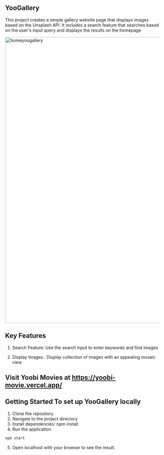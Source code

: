 
## YooGallery

This project creates a  simple gallery website page that displays images based on the Unsplash API. It includes a search feature that searches based on the user's input query and displays the results on the homepage


<img width="936" alt="homeyoogallery" src="https://github.com/stvnus/YooGallery/assets/58300623/e1d36d71-fff5-439a-a9de-76ba421adc4a">



## Key Features
1. Search Feature: Use the search input to enter keywords and find images

2. Display Images : Display collection of images with an appealing mosaic view



## Visit Yoobi Movies at https://yoobi-movie.vercel.app/

## Getting Started To set up YooGallery locally

1. Clone the repository
2. Navigate to the project directory
3. Install dependencies: npm install
4. Run the application 
```bash
npm start
```
5. Open localhost with your browser to see the result.


